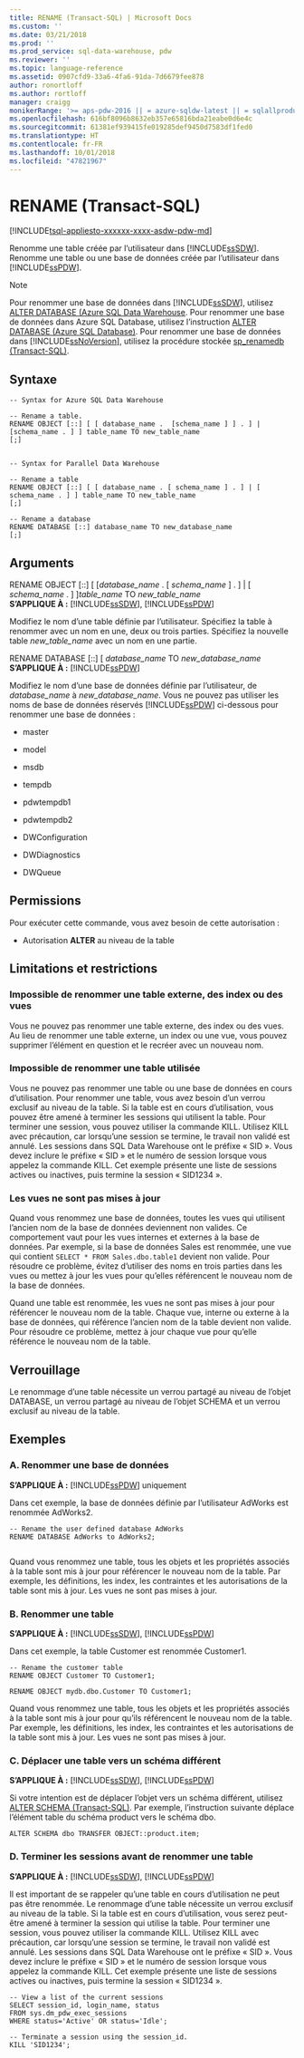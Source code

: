 ```yaml
---
title: RENAME (Transact-SQL) | Microsoft Docs
ms.custom: ''
ms.date: 03/21/2018
ms.prod: ''
ms.prod_service: sql-data-warehouse, pdw
ms.reviewer: ''
ms.topic: language-reference
ms.assetid: 0907cfd9-33a6-4fa6-91da-7d6679fee878
author: ronortloff
ms.author: rortloff
manager: craigg
monikerRange: '>= aps-pdw-2016 || = azure-sqldw-latest || = sqlallproducts-allversions'
ms.openlocfilehash: 616bf8096b8632eb357e65816bda21eabe0d6e4c
ms.sourcegitcommit: 61381ef939415fe019285def9450d7583df1fed0
ms.translationtype: HT
ms.contentlocale: fr-FR
ms.lasthandoff: 10/01/2018
ms.locfileid: "47821967"
---
```

# <a name="rename-transact-sql"></a>RENAME (Transact-SQL)
[!INCLUDE[tsql-appliesto-xxxxxx-xxxx-asdw-pdw-md](../../includes/tsql-appliesto-xxxxxx-xxxx-asdw-pdw-md.md)]

  Renomme une table créée par l’utilisateur dans [!INCLUDE[ssSDW](../../includes/sssdw-md.md)]. Renomme une table ou une base de données créée par l’utilisateur dans [!INCLUDE[ssPDW](../../includes/sspdw-md.md)].  
  
> [!NOTE]  
>  Pour renommer une base de données dans [!INCLUDE[ssSDW](../../includes/sssdw-md.md)], utilisez [ALTER DATABASE (Azure SQL Data Warehouse](alter-database-transact-sql.md?&tabs=sqldw).  Pour renommer une base de données dans Azure SQL Database, utilisez l’instruction [ALTER DATABASE (Azure SQL Database)](alter-database-transact-sql.md?&tabs=sqldbmi). Pour renommer une base de données dans [!INCLUDE[ssNoVersion](../../includes/ssnoversion-md.md)], utilisez la procédure stockée [sp_renamedb &#40;Transact-SQL&#41;](../../relational-databases/system-stored-procedures/sp-renamedb-transact-sql.md).
  
## <a name="syntax"></a>Syntaxe  
  
```  
-- Syntax for Azure SQL Data Warehouse  
  
-- Rename a table.  
RENAME OBJECT [::] [ [ database_name .  [schema_name ] ] . ] | [schema_name . ] ] table_name TO new_table_name  
[;]  
  
```  
  
```  
-- Syntax for Parallel Data Warehouse  
  
-- Rename a table  
RENAME OBJECT [::] [ [ database_name . [ schema_name ] . ] | [ schema_name . ] ] table_name TO new_table_name  
[;]  
  
-- Rename a database  
RENAME DATABASE [::] database_name TO new_database_name  
[;]  
```  
  
## <a name="arguments"></a>Arguments  
 RENAME OBJECT [::] [ [*database_name* . [ *schema_name* ] . ] | [ *schema_name* . ] ]*table_name* TO *new_table_name*  
 **S’APPLIQUE À :**  [!INCLUDE[ssSDW](../../includes/sssdw-md.md)], [!INCLUDE[ssPDW](../../includes/sspdw-md.md)]  
  
 Modifiez le nom d’une table définie par l’utilisateur. Spécifiez la table à renommer avec un nom en une, deux ou trois parties.    Spécifiez la nouvelle table *new_table_name* avec un nom en une partie.  
  
 RENAME DATABASE [::] [ *database_name* TO *new_database_name*  
 **S’APPLIQUE À :**  [!INCLUDE[ssPDW](../../includes/sspdw-md.md)]  
  
 Modifiez le nom d’une base de données définie par l’utilisateur, de *database_name* à *new_database_name*.  Vous ne pouvez pas utiliser les noms de base de données réservés [!INCLUDE[ssPDW](../../includes/sspdw-md.md)] ci-dessous pour renommer une base de données :  
  
-   master  
  
-   model  
  
-   msdb  
  
-   tempdb  
  
-   pdwtempdb1  
  
-   pdwtempdb2  
  
-   DWConfiguration  
  
-   DWDiagnostics  
  
-   DWQueue  
  
## <a name="permissions"></a>Permissions  
 Pour exécuter cette commande, vous avez besoin de cette autorisation :  
  
-   Autorisation **ALTER** au niveau de la table  
   
  
## <a name="limitations-and-restrictions"></a>Limitations et restrictions  
  
### <a name="cannot-rename-an-external-table-indexes-or-views"></a>Impossible de renommer une table externe, des index ou des vues
Vous ne pouvez pas renommer une table externe, des index ou des vues. Au lieu de renommer une table externe, un index ou une vue, vous pouvez supprimer l’élément en question et le recréer avec un nouveau nom.

### <a name="cannot-rename-a-table-in-use"></a>Impossible de renommer une table utilisée  
 Vous ne pouvez pas renommer une table ou une base de données en cours d’utilisation. Pour renommer une table, vous avez besoin d’un verrou exclusif au niveau de la table. Si la table est en cours d’utilisation, vous pouvez être amené à terminer les sessions qui utilisent la table. Pour terminer une session, vous pouvez utiliser la commande KILL. Utilisez KILL avec précaution, car lorsqu’une session se termine, le travail non validé est annulé. Les sessions dans SQL Data Warehouse ont le préfixe « SID ». Vous devez inclure le préfixe « SID » et le numéro de session lorsque vous appelez la commande KILL. Cet exemple présente une liste de sessions actives ou inactives, puis termine la session « SID1234 ».  
  
### <a name="views-are-not-updated"></a>Les vues ne sont pas mises à jour  
 Quand vous renommez une base de données, toutes les vues qui utilisent l’ancien nom de la base de données deviennent non valides. Ce comportement vaut pour les vues internes et externes à la base de données. Par exemple, si la base de données Sales est renommée, une vue qui contient `SELECT * FROM Sales.dbo.table1` devient non valide. Pour résoudre ce problème, évitez d’utiliser des noms en trois parties dans les vues ou mettez à jour les vues pour qu’elles référencent le nouveau nom de la base de données.  
  
 Quand une table est renommée, les vues ne sont pas mises à jour pour référencer le nouveau nom de la table. Chaque vue, interne ou externe à la base de données, qui référence l’ancien nom de la table devient non valide. Pour résoudre ce problème, mettez à jour chaque vue pour qu’elle référence le nouveau nom de la table.  
  
## <a name="locking"></a>Verrouillage  
 Le renommage d’une table nécessite un verrou partagé au niveau de l’objet DATABASE, un verrou partagé au niveau de l’objet SCHEMA et un verrou exclusif au niveau de la table.  
  
## <a name="examples"></a>Exemples  
  
### <a name="a-rename-a-database"></a>A. Renommer une base de données  
 **S’APPLIQUE À :**  [!INCLUDE[ssPDW](../../includes/sspdw-md.md)] uniquement  
  
 Dans cet exemple, la base de données définie par l’utilisateur AdWorks est renommée AdWorks2.  
  
```  
-- Rename the user defined database AdWorks  
RENAME DATABASE AdWorks to AdWorks2;  
  
```  
  
 Quand vous renommez une table, tous les objets et les propriétés associés à la table sont mis à jour pour référencer le nouveau nom de la table. Par exemple, les définitions, les index, les contraintes et les autorisations de la table sont mis à jour. Les vues ne sont pas mises à jour.  
  
### <a name="b-rename-a-table"></a>B. Renommer une table  
 **S’APPLIQUE À :**  [!INCLUDE[ssSDW](../../includes/sssdw-md.md)], [!INCLUDE[ssPDW](../../includes/sspdw-md.md)]  
  
 Dans cet exemple, la table Customer est renommée Customer1.  
  
```  
-- Rename the customer table  
RENAME OBJECT Customer TO Customer1;  
  
RENAME OBJECT mydb.dbo.Customer TO Customer1;  
```  
  
 Quand vous renommez une table, tous les objets et les propriétés associés à la table sont mis à jour pour qu’ils référencent le nouveau nom de la table. Par exemple, les définitions, les index, les contraintes et les autorisations de la table sont mis à jour. Les vues ne sont pas mises à jour.  
   
  
### <a name="c-move-a-table-to-a-different-schema"></a>C. Déplacer une table vers un schéma différent  
 **S’APPLIQUE À :**  [!INCLUDE[ssSDW](../../includes/sssdw-md.md)], [!INCLUDE[ssPDW](../../includes/sspdw-md.md)]  
  
 Si votre intention est de déplacer l’objet vers un schéma différent, utilisez [ALTER SCHEMA &#40;Transact-SQL&#41;](../../t-sql/statements/alter-schema-transact-sql.md). Par exemple, l’instruction suivante déplace l’élément table du schéma product vers le schéma dbo.  
  
```  
ALTER SCHEMA dbo TRANSFER OBJECT::product.item;  
```  
  
### <a name="d-terminate-sessions-before-renaming-a-table"></a>D. Terminer les sessions avant de renommer une table  
 **S’APPLIQUE À :**  [!INCLUDE[ssSDW](../../includes/sssdw-md.md)], [!INCLUDE[ssPDW](../../includes/sspdw-md.md)]  
  
 Il est important de se rappeler qu’une table en cours d’utilisation ne peut pas être renommée. Le renommage d’une table nécessite un verrou exclusif au niveau de la table. Si la table est en cours d’utilisation, vous serez peut-être amené à terminer la session qui utilise la table. Pour terminer une session, vous pouvez utiliser la commande KILL. Utilisez KILL avec précaution, car lorsqu’une session se termine, le travail non validé est annulé. Les sessions dans SQL Data Warehouse ont le préfixe « SID ». Vous devez inclure le préfixe « SID » et le numéro de session lorsque vous appelez la commande KILL. Cet exemple présente une liste de sessions actives ou inactives, puis termine la session « SID1234 ».  
  
```  
-- View a list of the current sessions  
SELECT session_id, login_name, status   
FROM sys.dm_pdw_exec_sessions   
WHERE status='Active' OR status='Idle';  
  
-- Terminate a session using the session_id.  
KILL 'SID1234';  
```  
  
  
